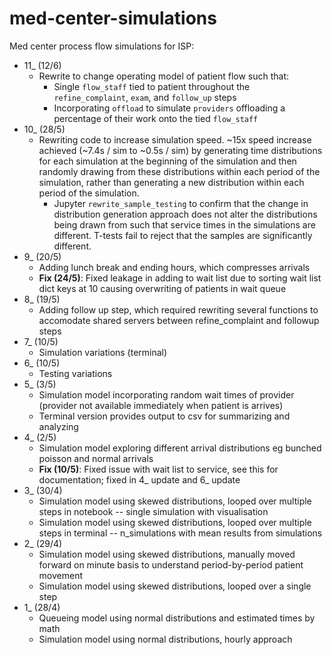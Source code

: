 # med-center-simulations

Med center process flow simulations for ISP:

- 11_ (12/6)
  - Rewrite to change operating model of patient flow such that:
    - Single `flow_staff` tied to patient throughout the `refine_complaint`, `exam`, and `follow_up` steps
    - Incorporating `offload` to simulate `providers` offloading a percentage of their work onto the tied `flow_staff`
- 10_ (28/5)
  - Rewriting code to increase simulation speed. ~15x speed increase achieved (~7.4s / sim to ~0.5s / sim) by generating time distributions for each simulation at the beginning of the simulation and then randomly drawing from these distributions within each period of the simulation, rather than generating a new distribution within each period of the simulation.
    - Jupyter `rewrite_sample_testing` to confirm that the change in distribution generation approach does not alter the distributions being drawn from such that service times in the simulations are different. T-tests fail to reject that the samples are significantly different.
- 9_ (20/5)
  - Adding lunch break and ending hours, which compresses arrivals
  - **Fix (24/5)**: Fixed leakage in adding to wait list due to sorting wait list dict keys at 10 causing overwriting of patients in wait queue
- 8_ (19/5)
  - Adding follow up step, which required rewriting several functions to accomodate shared servers between refine_complaint and followup steps
- 7_ (10/5)
  - Simulation variations (terminal)
- 6_ (10/5)
  - Testing variations
- 5_ (3/5) 
  - Simulation model incorporating random wait times of provider (provider not available immediately when patient is arrives)
  - Terminal version provides output to csv for summarizing and analyzing
- 4_ (2/5)
  - Simulation model exploring different arrival distributions eg bunched poisson and normal arrivals
  - **Fix (10/5)**: Fixed issue with wait list to service, see this for documentation; fixed in 4_ update and 6_ update
- 3_ (30/4)
  - Simulation model using skewed distributions, looped over multiple steps in notebook -- single simulation with visualisation
  - Simulation model using skewed distributions, looped over multiple steps in terminal -- n_simulations with mean results from simulations
- 2_ (29/4)
  - Simulation model using skewed distributions, manually moved forward on minute basis to understand period-by-period patient movement
  - Simulation model using skewed distributions, looped over a single step
- 1_ (28/4)
  - Queueing model using normal distributions and estimated times by math
  - Simulation model using normal distributions, hourly approach
